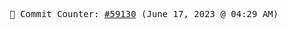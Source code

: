 <p align="center">
    <samp>
        📮 Commit Counter: <a href="https://github.com/Javascript-void0/Javascript-void0/commits/main">#59130</a> (June 17, 2023 @ 04:29 AM)
    </samp>
</p>
